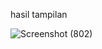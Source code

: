 hasil tampilan 

![Screenshot (802)](https://user-images.githubusercontent.com/100292242/219948747-81e482c3-0687-48fd-bf75-34ae15025b55.png)
